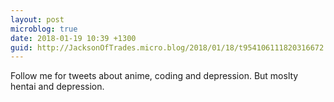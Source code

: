 ```yaml
---
layout: post
microblog: true
date: 2018-01-19 10:39 +1300
guid: http://JacksonOfTrades.micro.blog/2018/01/18/t954106111820316672.html
---
```

Follow me for tweets about anime, coding and depression. But moslty hentai and depression.
